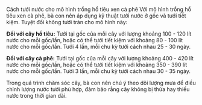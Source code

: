 Cách tưới nước cho mô hình trồng hồ tiêu xen cà phê
Với mô hình trồng hồ tiêu xen cà phê, bà con nên áp dụng kỹ thuật tưới nước ở gốc và tưới tiết kiệm. Tuyệt đối không tưới tràn cho mô hình này:

**Đối với cây hồ tiêu:** Tưới tại gốc của mỗi cây với lượng khoảng 100 - 120 lít nước cho mỗi gốc/lần, hoặc có thể tưới tiết kiệm với khoảng 80 - 100 lít nước cho mỗi gốc/lần. Tưới 4 lần, mỗi chu kỳ tưới cách nhau 25 - 30 ngày.

**Đối với cây cà phê:** Tưới tại gốc của mỗi cây với lượng khoảng 400 - 420 lít nước cho mỗi gốc/lần, hoặc có thể tưới tiết kiệm với khoảng 350 - 390 lít nước cho mỗi gốc/lần. Tưới 3 lần, mỗi chu kỳ tưới cách nhau 30 - 35 ngày.

Trong quá trình chăm sóc cây, bà con nên chú ý theo dõi lượng mưa để điều chỉnh lượng nước tưới phù hợp, đảm bảo rằng cây không bị thừa hay thiếu nước trong thời gian dài.

